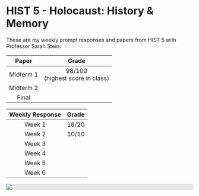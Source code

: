 # HIST 5 - Holocaust: History &amp; Memory

These are my weekly prompt responses and papers from HIST 5 with Professor Sarah Stein. 

| Paper     | Grade |
| :---------: | :---: |
| Midterm 1   | 98/100 <br> (highest score in class) |
| Midterm 2   | |
| Final   |  |

| Weekly Response    | Grade |
| :---------: | :---: |
| Week 1   | 18/20 |
| Week 2   | 10/10 |
| Week 3   |  |
| Week 4   | |
| Week 5   |  |
| Week 6   ||

<img style="display: block;-webkit-user-select: none;margin: auto;background-color: hsl(0, 0%, 90%);transition: background-color 300ms;" src="https://view-counter.onrender.com/HIST5">
